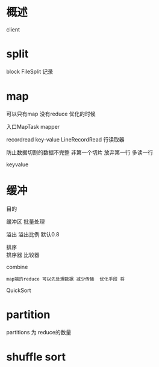 # 概述

client


# split
block
FileSplit 记录


# map

可以只有map 没有reduce 优化的时候

入口MapTask  mapper

recordread key-value
LineRecordRead 行读取器

防止数据切割的数据不完整
非第一个切片 放弃第一行
多读一行

keyvalue

# 缓冲  

目的


缓冲区 批量处理 

溢出 溢出比例 默认0.8 

排序  
	排序器 比较器

combine

	map端的reduce 可以先处理数据 减少传输  优化手段 将

QuickSort

# partition

partitions 为 reduce的数量


# shuffle sort 



















